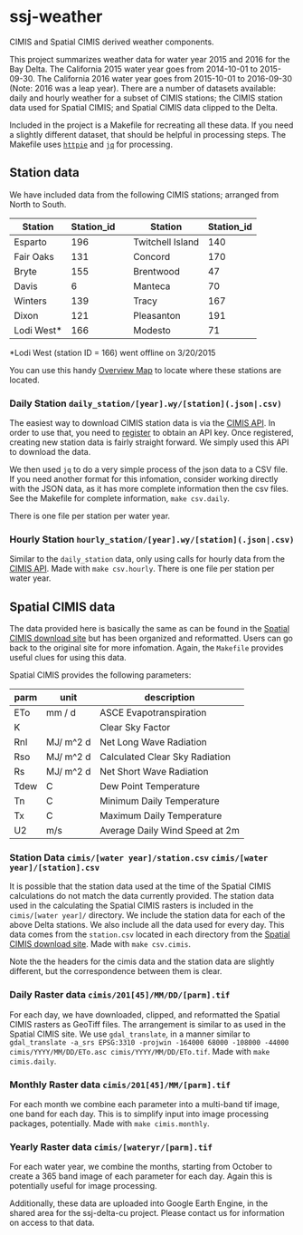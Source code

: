 # ssj-weather
CIMIS and Spatial CIMIS derived weather components.

This project summarizes weather data for water year 2015 and 2016 for the Bay Delta.  The California 2015 water year goes from 2014-10-01 to 2015-09-30. The California 2016 water year goes from 2015-10-01 to 2016-09-30 (Note: 2016 was a leap year).  There are a number of datasets available: daily and hourly weather for a subset of CIMIS stations; the CIMIS station data used for Spatial CIMIS; and Spatial CIMIS data clipped to the Delta.

Included in the project is a Makefile for recreating all these data.  If you need a slightly different dataset, that should be helpful in processing steps.  The Makefile uses [```httpie```](http://httpie.org) and [```jq```](https://stedolan.github.io/jq/) for processing.

## Station data

We have included data from the following CIMIS stations; arranged from North to South.

Station | Station_id || Station | Station_id
--- | --- | --- | --- | ---
Esparto | 196 || Twitchell Island | 140
Fair Oaks | 131 | | Concord | 170
Bryte | 155 | | Brentwood | 47
Davis | 6 | | Manteca | 70
Winters | 139 | | Tracy | 167
Dixon | 121 | | Pleasanton | 191
Lodi West* | 166 || Modesto | 71

*Lodi West (station ID = 166) went offline on 3/20/2015

You can use this handy [Overview Map](https://www.google.com/maps/d/edit?mid=zDpfBkZvP6Yk.kvF3ZvPShMdE&usp=sharing) to locate where these stations are located.

### Daily Station ```daily_station/[year].wy/[station](.json|.csv)```

The easiest way to download CIMIS station data is via the [CIMIS API](http://et.water.ca.gov).  In order to use that, you need to [register](http://et.water.ca.gov/Home/Register/) to obtain an API key.  Once registered, creating new station data is fairly straight forward.  We simply used this API to download the data.  

 We then used ```jq``` to do a very simple process of the json data to a CSV file.  If you need another format for this infomation, consider working directly with the JSON data, as it has more complete information then the csv files. See the Makefile for complete information, ```make csv.daily```.

There is one file per station per water year.

### Hourly Station ```hourly_station/[year].wy/[station](.json|.csv)```

Similar to the ```daily_station``` data, only using calls for hourly data from the [CIMIS API](http://et.water.ca.gov).  Made with ```make csv.hourly```.  There is one file per station per water year.

## Spatial CIMIS data

The data provided here is basically the same as can be found in the [Spatial CIMIS download site](http://cimis.casil.ucdavis.edu/cimis/) but has been organized and reformatted.  Users can go back to the original site for more infomation.  Again, the ```Makefile``` provides useful clues for using this data.

Spatial CIMIS provides the following parameters:

parm | unit | description
--- | --- | ---
ETo | mm / d | ASCE Evapotranspiration
K | | Clear Sky Factor
Rnl | MJ/ m^2 d| Net Long Wave Radiation
Rso | MJ/ m^2 d| Calculated Clear Sky Radiation
Rs | MJ/ m^2 d | Net Short Wave Radiation
Tdew |C| Dew Point Temperature
Tn |C| Minimum Daily Temperature
Tx |C| Maximum Daily Temperature
U2 |m/s| Average Daily Wind Speed at 2m


### Station Data ```cimis/[water year]/station.csv``` ```cimis/[water year]/[station].csv```

It is possible that the station data used at the time of the Spatial CIMIS calculations do not match the data currently provided.  The station data used in the calculating  the Spatial CIMIS rasters is included in the ```cimis/[water year]/``` directory.  We include the station data for each of the above Delta stations.  We also include all the data used for every day.  This data comes from the ```station.csv``` located in each directory from the [Spatial CIMIS download site](http://cimis.casil.ucdavis.edu/cimis). Made with ```make csv.cimis```.

Note the the headers for the cimis data and the station data are slightly different, but the correspondence between them is clear.


### Daily Raster data ```cimis/201[45]/MM/DD/[parm].tif```

For each day, we have downloaded, clipped, and reformatted the Spatial CIMIS rasters as GeoTiff files.  The arrangement is similar to as used in the Spatial CIMIS site.  We use ```gdal_translate```, in a manner similar to ```gdal_translate -a_srs EPSG:3310 -projwin -164000 68000 -108000 -44000 cimis/YYYY/MM/DD/ETo.asc cimis/YYYY/MM/DD/ETo.tif```.  Made with ```make cimis.daily```.

### Monthly Raster data ```cimis/201[45]/MM/[parm].tif```

For each month we combine each parameter into a multi-band tif image, one band for each day.  This is to simplify input into image processing packages, potentially.  Made with ```make cimis.monthly```.

### Yearly Raster data ```cimis/[wateryr/[parm].tif```

For each water year, we combine the months, starting from October to create a 365 band image of each parameter for each day.  Again this is potentially useful for image processing.

Additionally, these data are uploaded into Google Earth Engine, in the shared area for the ssj-delta-cu project. Please contact us for information on access to that data.
